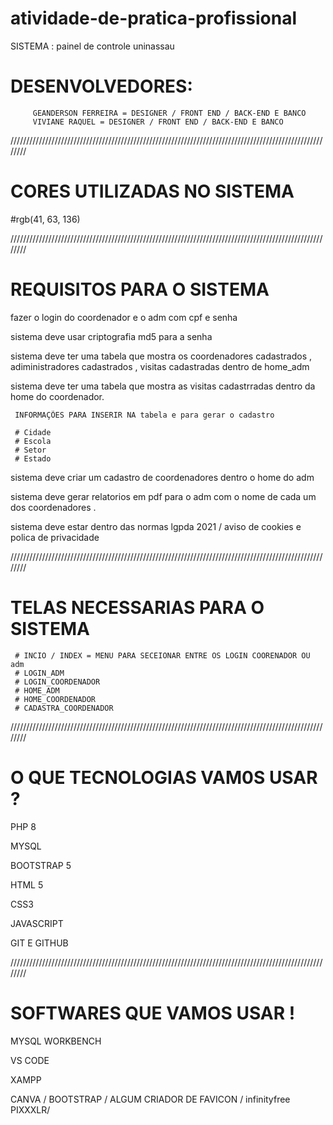 # atividade-de-pratica-profissional

SISTEMA : painel de controle uninassau 

# DESENVOLVEDORES: 

         GEANDERSON FERREIRA = DESIGNER / FRONT END / BACK-END E BANCO   
         VIVIANE RAQUEL = DESIGNER / FRONT END / BACK-END E BANCO 

////////////////////////////////////////////////////////////////////////////////////////////////////////

# CORES UTILIZADAS NO SISTEMA 

  #rgb(41, 63, 136)

////////////////////////////////////////////////////////////////////////////////////////////////////////

# REQUISITOS PARA O SISTEMA

fazer o login do coordenador e o adm com cpf e senha 

sistema deve usar criptografia md5 para a senha 

sistema deve ter uma tabela que mostra os coordenadores cadastrados , adiministradores cadastrados , visitas cadastradas dentro de home_adm 

sistema deve ter uma tabela que mostra as visitas cadastrradas dentro da home do coordenador. 
   
     INFORMAÇÕES PARA INSERIR NA tabela e para gerar o cadastro 

     # Cidade
     # Escola
     # Setor
     # Estado

sistema deve criar um cadastro de coordenadores dentro o home do adm 

sistema deve gerar relatorios em pdf para o adm com o nome de cada um dos 
coordenadores . 

sistema deve estar dentro das normas lgpda 2021 / aviso de cookies e polica de privacidade

////////////////////////////////////////////////////////////////////////////////////////////////////////

# TELAS NECESSARIAS PARA O SISTEMA 

     # INCIO / INDEX = MENU PARA SECEIONAR ENTRE OS LOGIN COORENADOR OU adm
     # LOGIN_ADM 
     # LOGIN_COORDENADOR 
     # HOME_ADM 
     # HOME_COORDENADOR 
     # CADASTRA_COORDENADOR 

////////////////////////////////////////////////////////////////////////////////////////////////////////

# O QUE TECNOLOGIAS VAM0S USAR ? 

PHP 8 

MYSQL 

BOOTSTRAP 5 

HTML  5 

CSS3 

JAVASCRIPT 

GIT E GITHUB 

////////////////////////////////////////////////////////////////////////////////////////////////////////

# SOFTWARES QUE VAMOS USAR !

MYSQL WORKBENCH 

VS CODE 

XAMPP 

CANVA / BOOTSTRAP / ALGUM CRIADOR DE FAVICON / infinityfree
PIXXXLR/ 
